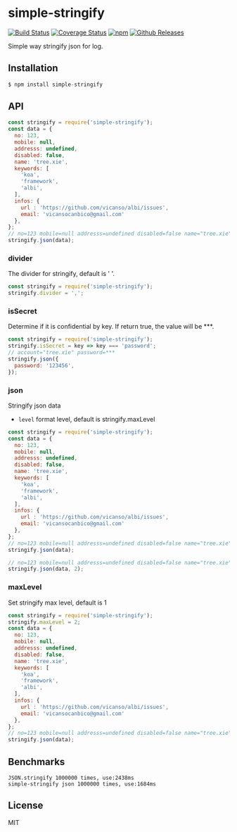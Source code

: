# simple-stringify

[![Build Status](https://travis-ci.org/vicanso/simple-stringify.svg?branch=master)](https://travis-ci.org/vicanso/simple-stringify)
[![Coverage Status](https://img.shields.io/coveralls/vicanso/simple-stringify/master.svg?style=flat)](https://coveralls.io/r/vicanso/simple-stringify?branch=master)
[![npm](http://img.shields.io/npm/v/simple-stringify.svg?style=flat-square)](https://www.npmjs.org/package/simple-stringify)
[![Github Releases](https://img.shields.io/npm/dm/simple-stringify.svg?style=flat-square)](https://github.com/vicanso/simple-stringify)

Simple way stringify json for log.

## Installation

```js
$ npm install simple-stringify
```

## API

```js
const stringify = require('simple-stringify');
const data = {
  no: 123,
  mobile: null,
  addresss: undefined,
  disabled: false,
  name: 'tree.xie',
  keywords: [
    'koa',
    'framework',
    'albi',
  ],
  infos: {
    url : 'https://github.com/vicanso/albi/issues',
    email: 'vicansocanbico@gmail.com'
  },
};
// no=123 mobile=null addresss=undefined disabled=false name="tree.xie" keywords=[] infos={}
stringify.json(data);
```

### divider

The divider for stringify, default is ' '.

```js
const stringify = require('simple-stringify');
stringify.divider = ',';
```

### isSecret

Determine if it is confidential by key. If return true, the value will be ***.

```js
const stringify = require('simple-stringify');
stringify.isSecret = key => key === 'password';
// account="tree.xie" password=***
stringify.json({
  password: '123456',
});
```


### json

Stringify json data

- `level` format level, default is stringify.maxLevel

```js
const stringify = require('simple-stringify');
const data = {
  no: 123,
  mobile: null,
  addresss: undefined,
  disabled: false,
  name: 'tree.xie',
  keywords: [
    'koa',
    'framework',
    'albi',
  ],
  infos: {
    url : 'https://github.com/vicanso/albi/issues',
    email: 'vicansocanbico@gmail.com'
  },
};
// no=123 mobile=null addresss=undefined disabled=false name="tree.xie" keywords=[] infos={}
stringify.json(data);

// no=123 mobile=null addresss=undefined disabled=false name="tree.xie" keywords=[0="koa" 1="framework" 2="albi"] infos={url="https://github.com/vicanso/albi/issues" email="vicansocanbico@gmail.com"}
stringify.json(data, 2);
```

### maxLevel

Set stringify max level, default is 1

```js
const stringify = require('simple-stringify');
stringify.maxLevel = 2;
const data = {
  no: 123,
  mobile: null,
  addresss: undefined,
  disabled: false,
  name: 'tree.xie',
  keywords: [
    'koa',
    'framework',
    'albi',
  ],
  infos: {
    url : 'https://github.com/vicanso/albi/issues',
    email: 'vicansocanbico@gmail.com'
  },
};
// no=123 mobile=null addresss=undefined disabled=false name="tree.xie" keywords=[0="koa" 1="framework" 2="albi"] infos={url="https://github.com/vicanso/albi/issues" email="vicansocanbico@gmail.com"}
stringify.json(data);
```

## Benchmarks

```
JSON.stringify 1000000 times, use:2438ms
simple-stringify json 1000000 times, use:1684ms
```

## License

MIT
